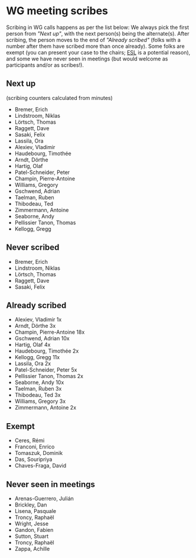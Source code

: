 # WG meeting scribes

Scribing in WG calls happens as per the list below: We always pick the first person from *"Next up"*, with the next person(s) being the alternate(s). After scribing, the person moves to the end of *"Already scribed"* (folks with a number after them have scribed more than once already). Some folks are exempt (you can present your case to the chairs; [ESL](https://en.wikipedia.org/wiki/English_as_a_second_or_foreign_language) is a potential reason), and some we have never seen in meetings (but would welcome as participants and/or as scribes!).

## Next up

(scribing counters calculated from minutes)

- Bremer, Erich
- Lindstroom, Niklas
- Lörtsch, Thomas
- Raggett, Dave
- Sasaki, Felix
- Lassila, Ora
- Alexiev, Vladimir
- Haudebourg, Timothée
- Arndt, Dörthe
- Hartig, Olaf
- Patel-Schneider, Peter
- Champin, Pierre-Antoine
- Williams, Gregory
- Gschwend, Adrian
- Taelman, Ruben
- Thibodeau, Ted
- Zimmermann, Antoine
- Seaborne, Andy
- Pellissier Tanon, Thomas
- Kellogg, Gregg


## Never scribed
- Bremer, Erich 
- Lindstroom, Niklas 
- Lörtsch, Thomas
- Raggett, Dave
- Sasaki, Felix

## Already scribed 
- Alexiev, Vladimir  1x
- Arndt, Dörthe  3x
- Champin, Pierre-Antoine  18x
- Gschwend, Adrian  10x
- Hartig, Olaf  4x
- Haudebourg, Timothée  2x
- Kellogg, Gregg  11x
- Lassila, Ora  2x
- Patel-Schneider, Peter  5x
- Pellissier Tanon, Thomas  2x
- Seaborne, Andy  10x
- Taelman, Ruben  3x
- Thibodeau, Ted  3x
- Williams, Gregory  3x
- Zimmermann, Antoine  2x

## Exempt
- Ceres, Rémi  
- Franconi, Enrico  
- Tomaszuk, Dominik  
- Das, Souripriya  
- Chaves-Fraga, David  

## Never seen in meetings
- Arenas-Guerrero, Julián  
- Brickley, Dan  
- Lisena, Pasquale  
- Troncy, Raphaël  
- Wright, Jesse 
- Gandon, Fabien
- Sutton, Stuart
- Troncy, Raphaël
- Zappa, Achille
